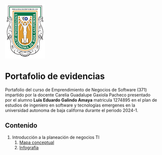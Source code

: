 ![Descripción de la imagen](./img/288300054-278844f1-a8bf-43fd-b276-8fc5c6386be2.png)
# Portafolio de evidencias
Portafolio del curso de Emprendimiento de Negocios de Software (371) impartido por la docente Carelia Guadalupe Gaxiola Pacheco presentado por el alumno **Luis Eduardo Galindo Amaya** matricula 1274895 en el plan de estudios de ingeniero en software y tecnologías emergenes en la universidad autonoma de baja californa durante el periodo 2024-1.

## Contenido
1. Introducción a la planeación de negocios TI
	1. [Mapa conceptual](https://github.com/Galindo-lab/apuntes-universidad/blob/main/Emprendimiento%20de%20Negocios%20de%20Software/Unidad%201/Meta%201.1/Meta.md)
	2. [Infografia](https://github.com/Galindo-lab/apuntes-universidad/blob/main/Emprendimiento%20de%20Negocios%20de%20Software/Unidad%201/Meta%201.2/Investigacion.md)